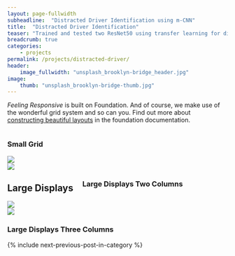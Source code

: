 ```yaml
---
layout: page-fullwidth
subheadline:  "Distracted Driver Identification using m-CNN"
title:  "Distracted Driver Identification"
teaser: "Trained and tested two ResNet50 using transfer learning for distracted driver identification using multimodal learning"
breadcrumb: true
categories:
    - projects
permalink: /projects/distracted-driver/
header:
    image_fullwidth: "unsplash_brooklyn-bridge_header.jpg"
image:
    thumb: "unsplash_brooklyn-bridge-thumb.jpg"
---
```

*Feeling Responsive* is built on Foundation. And of course, we make use of the wonderful grid system and so can you. Find out more about [constructing  beautiful layouts][1] in the foundation documentation.
<!--more-->

<div class="show-for-small">
<div class="row">
    <div class="small-12 columns">
<h3>Small Grid</h3>
        </div><!-- /.small-12.columns -->
    </div>
<div class="row">
  <div class="small-6 columns">
      <img src="http://placehold.it/470x264/6b6351/e1dcd7&amp;text=2+Columns">
  </div>
  <div class="small-6 columns">
      <img src="http://placehold.it/470x264/e05a10/e1e75e&amp;text=2+Columns">
  </div>
</div>
</div>

<div class="show-for-large-up">
    <div class="row">
        <div class="small-12 columns">
            <h2>Large Displays</h2>
            <h3>Large Displays Two Columns</h3>
        </div><!-- /.small-12.columns -->
    </div>

<div class="row">
  <div class="large-6 columns">
      <img src="http://placehold.it/470x264/6b6351/e1dcd7&amp;text=Width+470+Pixel">
  </div>
  <div class="large-6 columns">
      <img src="http://placehold.it/470x264/e05a10/e1e75e&amp;text=Width+470+Pixel">
  </div>
</div>

<div class="row">
    <div class="small-12 columns">
        <h3>Large Displays Three Columns</h3>
    </div><!-- /.small-12.columns -->
</div>


<div id="bottom" class="row t30">
    <div class="small-12 columns">
       {% include next-previous-post-in-category %}
    </div><!-- /.small-12.columns -->
</div>



 [1]: http://foundation.zurb.com/docs/components/grid.html
